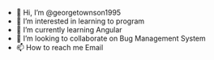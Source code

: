 - 👋 Hi, I’m @georgetownson1995
- 👀 I’m interested in learning to program
- 🌱 I’m currently learning Angular
- 💞️ I’m looking to collaborate on Bug Management System
- 📫 How to reach me Email

<!---
georgetownson1995/georgetownson1995 is a ✨ special ✨ repository because its `README.md` (this file) appears on your GitHub profile.
You can click the Preview link to take a look at your changes.
--->
